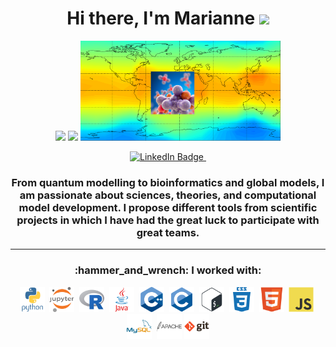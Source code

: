  
<h1 align="center">
  Hi there, I'm Marianne  
  <img src="https://media.giphy.com/media/hvRJCLFzcasrR4ia7z/giphy.gif" width="30px"/>
</h1>

<div id="header" align="center">
  

<p float="center">
  <img src="https://media.giphy.com/media/H2j3QIFdyXKus/giphy.gif" height="160" />
  <img src="https://media.giphy.com/media/11i03wSzIuNXiw/giphy.gif" height="160" /> 
  <img src="https://github.com/marianne-s/marianne-s/blob/main/microplasticTransportM_Seijo.png" height="160" />
</p>

</div>

<div id="badges" align="center">
  <a href="https://www.linkedin.com/in/marianneseijo-rd/">
  <img src="https://img.shields.io/badge/LinkedIn-blue?style=for-the-badge&logo=linkedin&logoColor=white" alt="LinkedIn Badge" height="30"/>
    </a>
  <img src="https://komarev.com/ghpvc/?username=marianne-s&style=flat-square&color=blue" alt="" height="30"/>

</div>
<h3 align="center">

From quantum modelling to bioinformatics and global models, I am passionate about sciences, theories, and computational model development.
I propose different tools from scientific projects in which I have had the great luck to participate with great teams. 
    </h3>

<!--
 
 [![GitHub Streak](http://github-readme-streak-stats.herokuapp.com?user=marianne-s)](https://git.io/streak-stats)[![Top Langs](https://github-readme-stats.vercel.app/api/top-langs/?username=marianne-s)](https://github.com/anuraghazra/github-readme-stats)
-->

***
<h3 align="center">
:hammer_and_wrench: I worked with:
  </h3>
<div align="center">
    <img src="https://github.com/devicons/devicon/blob/master/icons/python/python-original-wordmark.svg" title="Python" alt="Python" height="40" height="40"/>&nbsp;
    <img src="https://github.com/devicons/devicon/blob/master/icons/jupyter/jupyter-original-wordmark.svg" title="Jupyter" alt="Jupyter " height="40" height="40"/>&nbsp;
    <img src="https://github.com/devicons/devicon/blob/master/icons/r/r-original.svg" title="R" alt="R" width="40" height="40"/>&nbsp;  
 <img src="https://github.com/devicons/devicon/blob/master/icons/java/java-original-wordmark.svg" title="Java" alt="Java" width="40" height="40"/>&nbsp;
  <img src="https://github.com/devicons/devicon/blob/master/icons/cplusplus/cplusplus-original.svg" title="C++" alt="C++" width="40" height="40"/>&nbsp;
  <img src="https://github.com/devicons/devicon/blob/master/icons/c/c-original.svg" title="C" alt="C" width="40" height="40"/>&nbsp;
    <img src="https://github.com/devicons/devicon/blob/master/icons/bash/bash-original.svg" title="Bash" alt="Bash" width="40" height="40"/>&nbsp;
  <img src="https://github.com/devicons/devicon/blob/master/icons/css3/css3-plain-wordmark.svg"  title="CSS3" alt="CSS" width="40" height="40"/>&nbsp;
  <img src="https://github.com/devicons/devicon/blob/master/icons/html5/html5-original.svg" title="HTML5" alt="HTML" width="40" height="40"/>&nbsp;
  <img src="https://github.com/devicons/devicon/blob/master/icons/javascript/javascript-original.svg" title="JavaScript" alt="JavaScript" height="40" height="40"/>&nbsp;
  <img src="https://github.com/devicons/devicon/blob/master/icons/mysql/mysql-original-wordmark.svg" title="MySQL"  alt="MySQL" width="40" height="40"/>&nbsp;
    <img src="https://github.com/devicons/devicon/blob/master/icons/apache/apache-line-wordmark.svg" title="Apache" **alt="Apache" width="40" height="40"/>
<img src="https://github.com/devicons/devicon/blob/master/icons/git/git-original-wordmark.svg" title="Git" **alt="Git" width="40" height="40"/>
</div>



<!--
**marianne-s/marianne-s** is a ✨ _special_ ✨ repository because its `README.md` (this file) appears on your GitHub profile.

Here are some ideas to get you started:

- 🔭 I’m currently working on ...
- 🌱 I’m currently learning ...
- 👯 I’m looking to collaborate on ...
- 🤔 I’m looking for help with ...
- 💬 Ask me about ...
- 📫 How to reach me: ...
- 😄 Pronouns: ...
- ⚡ Fun fact: ...
-->
